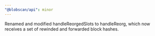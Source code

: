 ```yaml
---
"@blobscan/api": minor
---
```


Renamed and modified handleReorgedSlots to handleReorg, which now receives a set of rewinded and forwarded block hashes.
